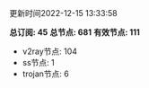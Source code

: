 更新时间2022-12-15 13:33:58

**总订阅: 45**
**总节点: 681**
**有效节点: 111**
- v2ray节点: 104
- ss节点: 1
- trojan节点: 6
